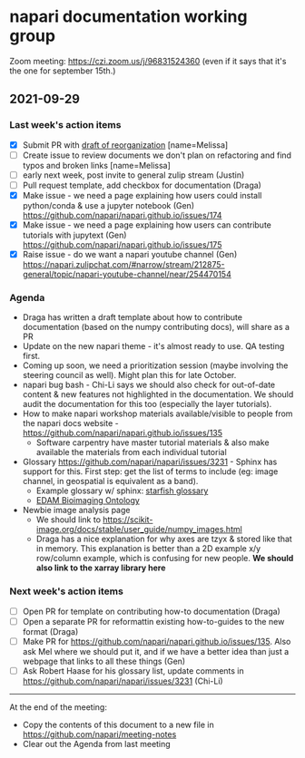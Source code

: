 # napari documentation working group

Zoom meeting: https://czi.zoom.us/j/96831524360 (even if it says that it's the one for september 15th.)

## 2021-09-29

### Last week's action items

- [x] Submit PR with [draft of reorganization](https://github.com/napari/napari/issues/3390) [name=Melissa]
- [ ] Create issue to review documents we don't plan on refactoring and find typos and broken links [name=Melissa]
- [ ] early next week, post invite to general zulip stream (Justin)
- [ ] Pull request template, add checkbox for documentation (Draga)
- [x] Make issue - we need a page explaining how users could install python/conda & use a jupyter notebook (Gen) https://github.com/napari/napari.github.io/issues/174
- [x] Make issue - we need a page explaining how users can contribute tutorials with jupytext (Gen) https://github.com/napari/napari.github.io/issues/175
- [x] Raise issue - do we want a napari youtube channel (Gen) https://napari.zulipchat.com/#narrow/stream/212875-general/topic/napari-youtube-channel/near/254470154

### Agenda

* Draga has written a draft template about how to contribute documentation (based on the numpy contributing docs), will share as a PR
* Update on the new napari theme - it's almost ready to use. QA testing first.
* Coming up soon, we need a prioritization session (maybe involving the steering council as well). Might plan this for late October.
* napari bug bash - Chi-Li says we should also check for out-of-date content & new features not highlighted in the documentation. We should audit the documentation for this too (especially the layer tutorials).
* How to make napari workshop materials available/visible to people from the napari docs website - https://github.com/napari/napari.github.io/issues/135
    * Software carpentry have master tutorial materials & also make available the materials from each individual tutorial
* Glossary https://github.com/napari/napari/issues/3231 - Sphinx has support for this. First step: get the list of terms to include (eg: image channel, in geospatial is equivalent as a band). 
    * Example glossary w/ sphinx: [starfish glossary](https://spacetx-starfish.readthedocs.io/en/latest/help_and_reference/glossary/glossary.html) 
    * [EDAM Bioimaging Ontology](https://bioportal.bioontology.org/ontologies/EDAM-BIOIMAGING?p=classes)
* Newbie image analysis page
    * We should link to https://scikit-image.org/docs/stable/user_guide/numpy_images.html
    * Draga has a nice explanation for why axes are tzyx & stored like that in memory. This explanation is better than a 2D example x/y row/column example, which is confusing for new people. **We should also link to the xarray library here**

### Next week's action items

- [ ] Open PR for template on contributing how-to documentation (Draga)
- [ ] Open a separate PR for reformattin existing how-to-guides to the new format (Draga)
- [ ] Make PR for https://github.com/napari/napari.github.io/issues/135. Also ask Mel where we should put it, and if we have a better idea than just a webpage that links to all these things (Gen)
- [ ] Ask Robert Haase for his glossary list, update comments in https://github.com/napari/napari/issues/3231 (Chi-Li)

------

At the end of the meeting:
- Copy the contents of this document to a new file in https://github.com/napari/meeting-notes
- Clear out the Agenda from last meeting
